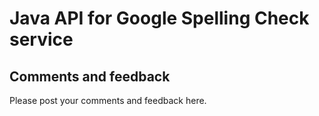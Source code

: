 # Java API for Google Spelling Check service #

## Comments and feedback ##

Please post your comments and feedback here.